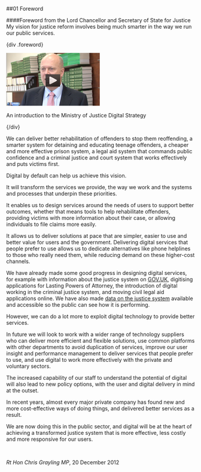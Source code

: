 ##01 Foreword 

####Foreword from the Lord Chancellor and Secretary of State for Justice
My vision for justice reform involves being much smarter in the way we run our public services.

{div .foreword}

[![Watch the video](/assets/images/grayling.jpg)](video.html "An introduction to the Ministry of Justice Digital Strategy")

An introduction to the Ministry of Justice Digital Strategy

{/div}

We can deliver better rehabilitation of offenders to stop them reoffending, a smarter system for detaining and educating teenage offenders, a cheaper and more effective prison system, a legal aid system that commands public confidence and a criminal justice and court system that works effectively and puts victims first.

Digital by default can help us achieve this vision.

It will transform the services we provide, the way we work and the systems and processes that underpin these priorities.

It enables us to design services around the needs of users to support better outcomes, whether that means tools to help rehabilitate offenders, providing victims with more information about their case, or allowing individuals to file claims more easily.

It allows us to deliver solutions at pace that are simpler, easier to use and better value for users and the government. Delivering digital services that people prefer to use allows us to dedicate alternatives like phone helplines to those who really need them, while reducing demand on these higher-cost channels.

We have already made some good progress in designing digital services, for example with information about the justice system on [GOV.UK](https://www.gov.uk/), digitising applications for Lasting
Powers of Attorney, the introduction of digital working in the criminal justice system, and moving civil legal aid applications online. We have also made [data on the justice system](http://open.justice.gov.uk/) available and accessible so the public can see how it is performing.

However, we can do a lot more to exploit digital technology to provide better services.

In future we will look to work with a wider range of technology suppliers who can deliver more efficient and flexible solutions, use common platforms with other departments to avoid duplication of services, improve our user insight and performance management to deliver services that people prefer to use, and use digital to work more effectively with the private and voluntary sectors.

The increased capability of our staff to understand the potential of digital will also lead to new policy options, with the user and digital delivery in mind at the outset.

In recent years, almost every major private company has found new and more cost-effective ways of doing things, and delivered better services as a result.

We are now doing this in the public sector, and digital will be at the heart of achieving a transformed justice system that is more effective, less costly and more responsive for our users.

<br />

*Rt Hon Chris Grayling MP*, 20 December 2012
